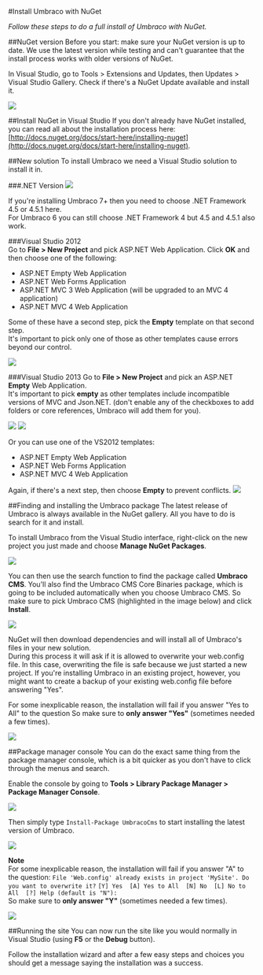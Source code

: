 #Install Umbraco with NuGet

_Follow these steps to do a full install of Umbraco with NuGet._

##NuGet version
Before you start: make sure your NuGet version is up to date. We use the latest version while testing and can't guarantee that the install process works with older versions of NuGet.

In Visual Studio, go to Tools > Extensions and Updates, then Updates > Visual Studio Gallery. Check if there's a NuGet Update available and install it.

![](images/NuGet/nuget-update.png)


##Install NuGet in Visual Studio
If you don't already have NuGet installed, you can read all about the installation process here: [http://docs.nuget.org/docs/start-here/installing-nuget](http://docs.nuget.org/docs/start-here/installing-nuget).

##New solution
To install Umbraco we need a Visual Studio solution to install it in. 

###.NET Version
![](images/NuGet/new-project-dotnet4.png)

If you're installing Umbraco 7+ then you need to choose .NET Framework 4.5 or 4.5.1 here.  
For Umbraco 6 you can still choose .NET Framework 4 but 4.5 and 4.5.1 also work.

###Visual Studio 2012  
Go to **File > New Project** and pick ASP.NET Web Application. Click **OK** and then choose one of the following:

* ASP.NET Empty Web Application
* ASP.NET Web Forms Application
* ASP.NET MVC 3 Web Application (will be upgraded to an MVC 4 application)
* ASP.NET MVC 4 Web Application

Some of these have a second step, pick the **Empty** template on that second step.  
It's important to pick only one of those as other templates cause errors beyond our control.

![](images/NuGet/new-project-vs2012.png)

###Visual Studio 2013
Go to **File > New Project** and pick an ASP.NET **Empty** Web Application.   
It's important to pick **empty** as other templates include incompatible versions of MVC and Json.NET. (don't enable any of the checkboxes to add folders or core references, Umbraco will add them for you).   

![](images/NuGet/new-project-vs2013-1.png)
![](images/NuGet/new-project-vs2013-2.png)

Or you can use one of the VS2012 templates:

* ASP.NET Empty Web Application
* ASP.NET Web Forms Application
* ASP.NET MVC 4 Web Application

Again, if there's a next step, then choose **Empty** to prevent conflicts.
![](images/NuGet/new-project-vs2013-3.png)

##Finding and installing the Umbraco package
The latest release of Umbraco is always available in the NuGet gallery. All you have to do is search for it and install.

To install Umbraco from the Visual Studio interface, right-click on the new project you just made and choose **Manage NuGet Packages**.

![](images/NuGet/manage-nuget-packages.png)

You can then use the search function to find the package called **Umbraco CMS**. You'll also find the Umbraco CMS Core Binaries package, which is going to be included automatically when you choose Umbraco CMS.
So make sure to pick Umbraco CMS (highlighted in the image below) and click **Install**.

![](images/NuGet/nuget-search.png)

NuGet will then download dependencies and will install all of Umbraco's files in your new solution.  
During this process it will ask if it is allowed to overwrite your web.config file. In this case, overwriting the file is safe because we just started a new project. If you're installing Umbraco in an existing project, however, you might want to create a backup of your existing web.config file before answering "Yes".

For some inexplicable reason, the installation will fail if you answer "Yes to All" to the question
So make sure to **only answer "Yes"** (sometimes needed a few times).

![](images/NuGet/nuget-overwrite-dialog.png)

##Package manager console
You can do the exact same thing from the package manager console, which is a bit quicker as you don't have to click through the menus and search.

Enable the console by going to **Tools >  Library Package Manager >  Package Manager Console**.

![](images/NuGet/enable-package-manager-console.png)

Then simply type `Install-Package UmbracoCms` to start installing the latest version of Umbraco.

![](images/NuGet/package-manager-console.png)

**Note**  
For some inexplicable reason, the installation will fail if you answer "A" to the question: 
`File 'Web.config' already exists in project 'MySite'. Do you want to overwrite it?`
`[Y] Yes  [A] Yes to All  [N] No  [L] No to All  [?] Help (default is "N"):`  
So make sure to **only answer "Y"** (sometimes needed a few times).

![](images/NuGet/package-manager-console-overwrite.png)

##Running the site
You can now run the site like you would normally in Visual Studio (using **F5** or the **Debug** button).

Follow the installation wizard and after a few easy steps and choices you should get a message saying the installation was a success.
